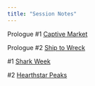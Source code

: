 ```yaml
---
title: "Session Notes"
---
```


Prologue #1 [Captive Market](notes/Captive%20Market.md)

Prologue #2 [Ship to Wreck](notes/Ship%20to%20Wreck.md)


#1 [Shark Week](notes/Shark%20Week.md)

#2 [Hearthstar Peaks](notes/Hearthstar%20Peaks.md)